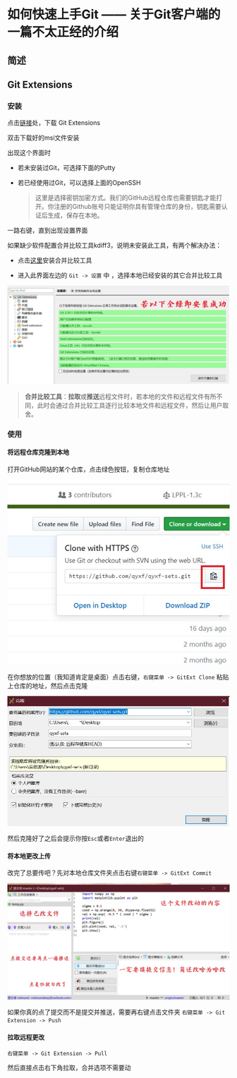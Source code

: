 # 如何快速上手Git —— 关于Git客户端的一篇不太正经的介绍

## 简述



## Git Extensions

### 安装

点击[链接]()处，下载 Git Extensions

双击下载好的msi文件安装

出现这个界面时

- 若未安装过Git，可选择下面的Putty

- 若已经使用过Git，可以选择上面的OpenSSH

  > 这里是选择密钥加密方式。我们的GitHub远程仓库也需要钥匙才能打开。你注册的Github账号只能证明你具有管理仓库的身份，钥匙需要认证后生成，保存在本地。

一路右键，直到出现设置界面

如果缺少软件配置合并比较工具kdiff3，说明未安装此工具，有两个解决办法：

- 点击[这里]()安装合并比较工具

- 进入此界面左边的 `Git -> 设置` 中 ，选择本地已经安装的其它合并比较工具

![git_client_1](assets/git_client_1.jpg)

> **合并比较工具**：**拉取**或**推送**远程文件时，若本地的文件和远程文件有所不同，此时会通过合并比较工具逐行比较本地文件和远程文件，然后让用户取舍。

### 使用

#### 将远程仓库克隆到本地

打开GitHub网站的某个仓库，点击绿色按钮，复制仓库地址



![git_client_2](assets/git_client_2.jpg)

在你想放的位置（我知道肯定是桌面）点击右键，`右键菜单 -> GitExt Clone`  粘贴上仓库的地址，然后点击克隆

![git_client_3](assets/git_client_3.jpg)



然后克隆好了之后会提示你按`Esc`或者`Enter`退出的



#### 将本地更改上传



改完了总要传吧？先对本地仓库文件夹点击右键`右键菜单 -> GitExt Commit` 

![git_client_4](assets/git_client_4.jpg)

如果你真的点了提交而不是提交并推送，需要再右键点击文件夹 `右键菜单 -> Git Extension -> Push` 



#### 拉取远程更改

 `右键菜单 -> Git Extension -> Pull` 

然后直接点击右下角拉取，合并选项不需要动